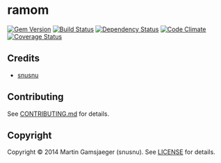 # ramom

[![Gem Version](https://badge.fury.io/rb/ramom.png)][gem]
[![Build Status](https://secure.travis-ci.org/snusnu/ramom.png?branch=master)][travis]
[![Dependency Status](https://gemnasium.com/snusnu/ramom.png)][gemnasium]
[![Code Climate](https://codeclimate.com/github/snusnu/ramom.png)][codeclimate]
[![Coverage Status](https://coveralls.io/repos/snusnu/ramom/badge.png?branch=master)][coveralls]

[gem]: https://rubygems.org/gems/ramom
[travis]: https://travis-ci.org/snusnu/ramom
[gemnasium]: https://gemnasium.com/snusnu/ramom
[codeclimate]: https://codeclimate.com/github/snusnu/ramom
[coveralls]: https://coveralls.io/r/snusnu/ramom


## Credits

* [snusnu](https://github.com/snusnu)

## Contributing

See [CONTRIBUTING.md](CONTRIBUTING.md) for details.

## Copyright

Copyright &copy; 2014 Martin Gamsjaeger (snusnu). See [LICENSE](LICENSE) for details.
